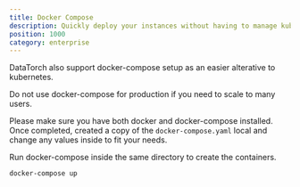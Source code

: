 ```yaml
---
title: Docker Compose
description: Quickly deploy your instances without having to manage kubernetes
position: 1000
category: enterprise
---
```


<CenteredImage src="octopus.png" width="42%" />

DataTorch also support docker-compose setup as an easier alterative to
kubernetes.

<alert>

Do not use docker-compose for production if you need to scale to
many users.

</alert>

Please make sure you have both docker and docker-compose installed. Once
completed, created a copy of the `docker-compose.yaml` local and change any
values inside to fit your needs.

Run docker-compose inside the same directory to create the containers.

```bash
docker-compose up
```
